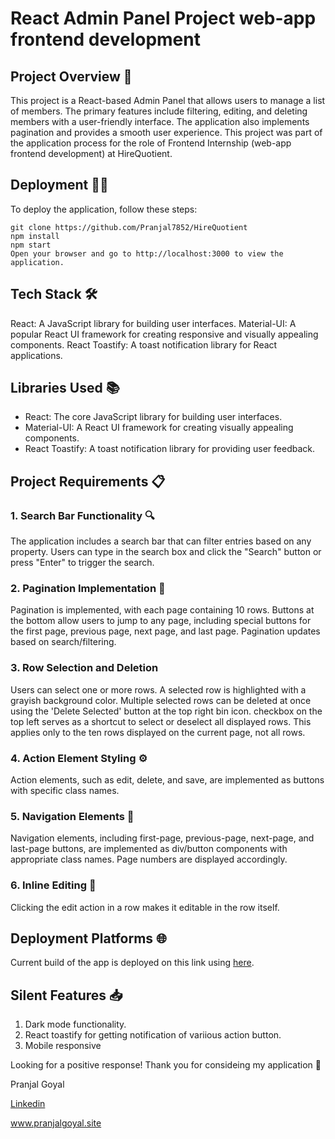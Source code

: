 # React Admin Panel Project web-app frontend development
## Project Overview 🚀
This project is a React-based Admin Panel that allows users to manage a list of members. The primary features include filtering, editing, and deleting members with a user-friendly interface. The application also implements pagination and provides a smooth user experience. This project was part of the application process for the role of Frontend Internship (web-app frontend development) at HireQuotient.
## Deployment 🧑‍💻

To deploy the application, follow these steps:

```
git clone https://github.com/Pranjal7852/HireQuotient
npm install
npm start
Open your browser and go to http://localhost:3000 to view the application.
```
## Tech Stack 🛠️
React: A JavaScript library for building user interfaces.
Material-UI: A popular React UI framework for creating responsive and visually appealing components.
React Toastify: A toast notification library for React applications.

## Libraries Used 📚
* React: The core JavaScript library for building user interfaces.
* Material-UI: A React UI framework for creating visually appealing components.
* React Toastify: A toast notification library for providing user feedback.
## Project Requirements 📋

### 1. Search Bar Functionality 🔍
The application includes a search bar that can filter entries based on any property. Users can type in the search box and click the "Search" button or press "Enter" to trigger the search.

### 2. Pagination Implementation 📄
Pagination is implemented, with each page containing 10 rows. Buttons at the bottom allow users to jump to any page, including special buttons for the first page, previous page, next page, and last page. Pagination updates based on search/filtering.

### 3. Row Selection and Deletion 
Users can select one or more rows. A selected row is highlighted with a grayish background color. Multiple selected rows can be deleted at once using the 'Delete Selected' button at the top right bin icon.
checkbox on the top left serves as a shortcut to select or deselect all displayed rows. This applies only to the ten rows displayed on the current page, not all rows.

### 4. Action Element Styling ⚙️
Action elements, such as edit, delete, and save, are implemented as buttons with specific class names.

### 5. Navigation Elements 📲
Navigation elements, including first-page, previous-page, next-page, and last-page buttons, are implemented as div/button components with appropriate class names. Page numbers are displayed accordingly.

### 6. Inline Editing 📝
Clicking the edit action in a row makes it editable in the row itself.
  
## Deployment Platforms 🌐
Current build of the app is deployed on this link using [here](https://lambent-concha-71ede3.netlify.app/).

## Silent Features 📥
1. Dark mode functionality.
2. React toastify for getting notification of variious action button.
3. Mobile responsive 


Looking for a positive response! Thank you for consideing my application 🚀

Pranjal Goyal

[Linkedin](https://www.linkedin.com/in/pranjal-goyal-42a7a55b/)

www.pranjalgoyal.site




